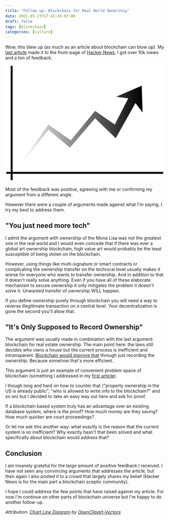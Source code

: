```yaml
---
title: "Follow up: Blockchain for Real World Ownership"
date: 2021-05-23T17:41:43-07:00
draft: false
tags: [blockchain]
categories: [culture]
---
```


Wow, this blew up (as much as an article about blockchain can blow up). My [last article](/blog/2021/05/16/real-world-ownership-is-not-a-use-case-for-blockchain/) made it to the front-page of [Hacker News](http://news.ycombinator.com/). I got over 10k views and a ton of feedback.

![graph](header.png)

Most of the feedback was positive, agreeing with me or confirming my argument from a different angle.

However there were a couple of arguments made against what I'm saying. I try my best to address them.

## "You just need more tech"

I admit the argument with ownership of the Mona Lisa was not the greatest one in the real world and I would even concede that if there was ever a global art ownership blockchain, high value art would probably be the least susceptible of being stolen on the blockchain.

However, using things like multi-signature or smart contracts or complicating the ownership transfer on the technical level usually makes it worse for everyone who wants to transfer ownership. And in addition to that it doesn't really solve anything. Even if you have all of these elaborate mechanism to secure ownership it only mitigates the problem it doesn't solve it. Unwanted transfer of ownership WILL happen.

If you define ownership purely through blockchain you will need a way to reverse illegitimate transaction on a central level. Your decentralization is gone the second you'll allow that.

## "It's Only Supposed to Record Ownership"

The argument was usually made in combination with the last argument: blockchain for real estate ownership. The main point here: the laws still decides who owns a house but the current process is inefficient and intransparent. [Blockchain would improve that](https://news.ycombinator.com/item?id=27211543) through just recording the ownership. Because somehow that's more efficient.

This argument is just an example of convenient problem space of blockchain (something I addressed in my [first article](/blog/2021/05/03/the-convenient-problem-space-of-blockchain/)).

I though long and hard on how to counter that ("property ownership in the US is already public", "who is allowed to write info to the blockchain?" and so on) but I decided to take an easy way out here and ask for proof.

If a blockchain based system truly has an advantage over an existing database system, where is the proof? How much money are they saving? How much quicker are court proceedings?

Or let me ask this another way: what exactly is the reason that the current system is so inefficient? Why exactly hasn't that been solved and what specifically about blockchain would address that?

## Conclusion

I am insanely grateful for the large amount of positive feedback I received. I have not seen any convincing arguments that addresses the article, but then again I also posted it to a crowd that largely shares my belief (Hacker News is for the main part a blockchain sceptic community).

I hope I could address the few points that have raised against my article. For now I'm continue on other parts of blockchain universe but I'm happy to do another follow-up.

*Attribution: [Chart Line Diagram](https://pixabay.com/images/id-148256/) by [OpenClipart-Vectors](https://pixabay.com/users/openclipart-vectors-30363/)*
